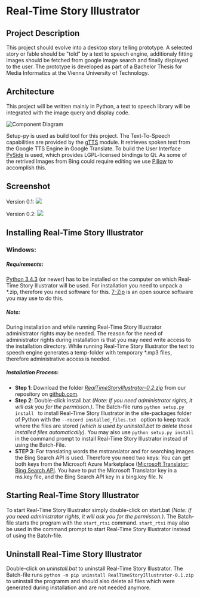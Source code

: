 # Real-Time Story Illustrator

## Project Description

This project should evolve into a desktop story telling prototype. A selected story or fable should 
be "told" by a text to speech engine, additionaly fitting images should be fetched from google image search and finally displayed to the user. The prototype is developed as part of a Bachelor Thesis for Media Informatics at the Vienna University of Technology.

## Architecture

This project will be written mainly in Python, a text to speech library will be integrated with the image query and display code.

![Component Diagram](https://dl.dropboxusercontent.com/s/oy4vh4rdfoao6uf/RTST%20-%20Components.jpg "Component Diagram")

Setup-py is used as build tool for this project. The Text-To-Speech capabilities are provided by the [gTTS](https://github.com/pndurette/gTTS) module. It retrieves spoken text from the Google TTS Engine in Google Translate. To build the User Interface [PySide](http://qt-project.org/wiki/PySide) is used, which provides LGPL-licensed bindings to Qt. As some of the retrived Images from Bing could require editing we use [Pillow](http://python-pillow.github.io/) to accomplish this.

## Screenshot

Version 0.1:
![](http://oi60.tinypic.com/103e4xx.jpg)

Version 0.2:
![](http://www2.pic-upload.de/img/30578912/rtsi_screenshot_2.png)

## Installing Real-Time Story Illustrator

### Windows:
##### Requirements: 
[Python 3.4.3](https://www.python.org/downloads/release/python-343/) (or newer) has to be installed on the computer on which Real-Time Story Illustrator will be used. For installation you need to unpack a *.zip, therefore you need software for this. [7-Zip](http://www.7-zip.de/) is an open source software you may use to do this.
##### Note: 
During installation and while running Real-Time Story Illustrator administrator rights may be needed. The reason for the need of administrator rights during installation is that you may need write access to the installation directory. While running Real-Time Story Illustrator the text to speech engine generates a temp-folder with temporary *.mp3 files, therefore administrative access is needed.
##### Installation Process:
* **Step 1**: Download the folder *[RealTimeStoryIllustrator-0.2.zip](https://github.com/nichtawitz/bac/blob/master/dist/RealTimeStoryIllustrator-0.2.zip?raw=true)* from our repository on  [github.com](https://github.com/nichtawitz/bac/tree/master). 
* **Step 2**: Double-click install.bat *(Note: If you need administrator rights, it will ask you for the permisson.)*. The Batch-file runs ```python setup.py install ``` to install Real-Time Story lllustrator in the site-packages folder of Python with the ```--record installed_files.txt ``` option to keep track where the files are stored *(which is used by uninstall.bat to delete those installed files automatically)*. You may also use ```python setup.py install ``` in the command prompt to install Real-Time Story Illustrator instead of using the Batch-File.
* **STEP 3**: For translating words the mstranslator and for searching images the Bing Search API is used. Therefore you need two keys: You can get both keys from the Microsoft Azure Marketplace ([Microsoft Translator](https://datamarket.azure.com/dataset/bing/microsofttranslator); [Bing Search API](https://datamarket.azure.com/dataset/bing/search). You have to put the Microsoft Translator key in a ms.key file, and the Bing Search API key in a bing.key file.
N
## Starting Real-Time Story Illustrator

To start Real-Time Story Illustrator simply double-click on start.bat *(Note: If you need administrator rights, it will ask you for the permisson.)*. The Batch-file starts the program with the ```start_rtsi``` command. ```start_rtsi``` may also be used in the command prompt to start Real-Time Story Illustrator instead of using the Batch-file.

## Uninstall Real-Time Story Illustrator

Double-click on *uninstall.bat* to uninstall Real-Time Story Illustrator. The Batch-file runs ```python -m pip uninstall RealTimeStoryIllustrator-0.1.zip``` to uninstall the programm and should also delete all files which were generated during installation and are not needed anymore.
